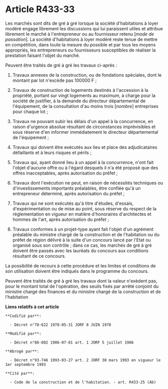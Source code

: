 # Article R433-33

Les marchés sont dits de gré à gré lorsque la société d'habitations à loyer modéré engage librement les discussions qui lui
paraissent utiles et attribue librement le marché à l'entrepreneur ou au fournisseur retenu [*mode de passation*]. La société
d'habitations à loyer modéré reste tenue de mettre en compétition, dans toute la mesure du possible et par tous les moyens
appropriés, les entrepreneurs ou fournisseurs susceptibles de réaliser la prestation faisant l'objet du marché.

Peuvent être traités de gré à gré les travaux ci-après :

1. Travaux annexes de la construction, ou de fondations spéciales, dont le montant par lot n'excède pas 100000 F ;

2. Travaux de construction de logements destinés à l'accession à la propriété, portant sur vingt logements au maximum, à
charge pour la société de justifier, à la demande du directeur départemental de l'équipement, de la consultation d'au moins
trois [*nombre*] entreprises pour chaque lot ;

3. Travaux ne pouvant subir les délais d'un appel à la concurrence, en raison d'urgence absolue résultant de circonstances
imprévisibles et sous réserve d'en informer immédiatement le directeur départemental de l'équipement ;

4. Travaux qui doivent être exécutés aux lieu et place des adjudicataires défaillants et à leurs risques et périls ;

5. Travaux qui, ayant donné lieu à un appel à la concurrence, n'ont fait l'objet d'aucune offre ou à l'égard desquels il n'a
été proposé que des offres inacceptables, après autorisation du préfet ;

6. Travaux dont l'exécution ne peut, en raison de nécessités techniques ou d'investissements importants préalables, être
confiée qu'à un entrepreneur déterminé, après autorisation du préfet ;

7. Travaux qui ne sont exécutés qu'à titre d'études, d'essais, d'expérimentation ou de mise au point, sous réserve du respect
de la réglementation en vigueur en matière d'honoraires d'architectes et hommes de l'art, après autorisation du préfet ;

8. Travaux conformes à un projet-type ayant fait l'objet d'un agrément préalable du ministre chargé de la construction et de
l'habitation ou du préfet de région délivré à la suite d'un concours lancé par l'Etat ou organisé sous son contrôle ; dans ce
cas, les marchés de gré à gré doivent être passés avec les lauréats du concours aux conditions résultant de ce concours.

La possibilité de recours à cette procédure et les limites et conditions de son utilisation doivent être indiqués dans le
programme du concours.

Peuvent être traités de gré à gré les travaux dont la valeur n'exèdent pas, pour le montant total de l'opération, des seuils
fixés par arrêté conjoint du ministre chargé des finances et du ministre chargé de la construction et de l'habitation

**Liens relatifs à cet article**

	**Codifié par**:

	  - Décret n°78-622 1978-05-31 JORF 8 JUIN 1978

	**Modifié par**:

	  - Décret n°86-802 1986-07-01 art. 1 JORF 5 juillet 1986

	**Abrogé par**:

	  - Décret n°93-746 1993-03-27 art. 2 JORF 30 mars 1993 en vigueur le 1er septembre 1993

	**Cité par**:

	  - Code de la construction et de l'habitation. - art. R433-25 (Ab)

